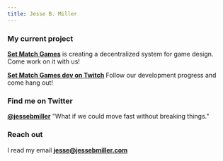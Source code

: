```yaml
---
title: Jesse B. Miller
---
```


### My current project

**[Set Match Games](https://github.com/setmatchgames)** is
creating a decentralized system for game design. Come work
on it with us!

**[Set Match Games dev on Twitch](https://twitch.tv/setmatchgames)**
Follow our development progress and come hang out!

### Find me on Twitter
**[@jessebmiller](https://twitter.com/jessebmiller)**
"What if we could move fast without breaking things."

### Reach out
I read my email **<jesse@jessebmiller.com>**



